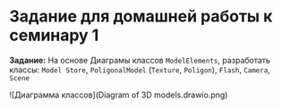 # Задание для домашней работы к семинару 1

**Задание:** На основе Диаграмы классов `ModelElements`, разработать классы: `Model Store`, `PoligonalModel` (`Texture`, `Poligon`), `Flash`, `Camera`, `Scene`

![Диаграмма классов](Diagram of 3D models.drawio.png)